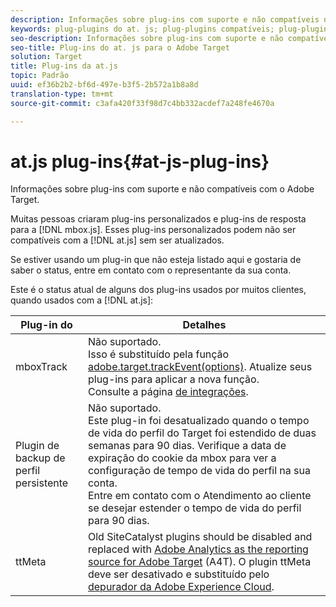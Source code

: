 ```yaml
---
description: Informações sobre plug-ins com suporte e não compatíveis no Target.
keywords: plug-plugins do at. js; plug-plugins compatíveis; plug-plugins não compatíveis; Ttmeta; ttmeta; Mboxtrack
seo-description: Informações sobre plug-ins com suporte e não compatíveis com o Adobe Target.
seo-title: Plug-ins do at. js para o Adobe Target
solution: Target
title: Plug-ins da at.js
topic: Padrão
uuid: ef36b2b2-bf6d-497e-b3f5-2b572a1b8a8d
translation-type: tm+mt
source-git-commit: c3afa420f33f98d7c4bb332acdef7a248fe4670a

---
```



# at.js plug-ins{#at-js-plug-ins}

Informações sobre plug-ins com suporte e não compatíveis com o Adobe Target.

Muitas pessoas criaram plug-ins personalizados e plug-ins de resposta para a [!DNL mbox.js]. Esses plug-ins personalizados podem não ser compatíveis com a [!DNL at.js] sem ser atualizados.

Se estiver usando um plug-in que não esteja listado aqui e gostaria de saber o status, entre em contato com o representante da sua conta.

Este é o status atual de alguns dos plug-ins usados por muitos clientes, quando usados com a [!DNL at.js]:

| Plug-in do | Detalhes |
|--- |--- |
| mboxTrack | Não suportado.<br>Isso é substituído pela função [adobe.target.trackEvent(options)](/help/c-implementing-target/c-implementing-target-for-client-side-web/adobe-target-trackevent.md). Atualize seus plug-ins para aplicar a nova função.<br>Consulte a página [de integrações](/help/c-implementing-target/c-implementing-target-for-client-side-web/c-how-atjs-works/target-atjs-integrations.md). |
| Plugin de backup de perfil persistente | Não suportado.<br>Este plug-in foi desatualizado quando o tempo de vida do perfil do Target foi estendido de duas semanas para 90 dias. Verifique a data de expiração do cookie da mbox para ver a configuração de tempo de vida do perfil na sua conta.<br>Entre em contato com o Atendimento ao cliente se desejar estender o tempo de vida do perfil para 90 dias. |
| ttMeta | Old SiteCatalyst plugins should be disabled and replaced with [Adobe Analytics as the reporting source for Adobe Target](/help/c-integrating-target-with-mac/a4t/a4t.md) (A4T). O plugin ttMeta deve ser desativado e substituído pelo [depurador da Adobe Experience Cloud](https://chrome.google.com/webstore/detail/adobe-experience-cloud-de/ocdmogmohccmeicdhlhhgepeaijenapj). |